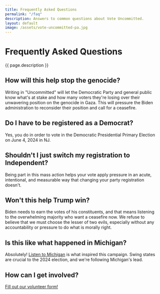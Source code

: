 ```yaml
---
title: Frequently Asked Questions
permalink: "/faq"
description: Answers to common questions about Vote Uncommitted.
layout: default
image: /assets/vote-uncommitted-pa.jpg
---
```


# Frequently Asked Questions

{{ page.description }}

## How will this help stop the genocide?

Writing in "Uncommitted" will let the Democratic Party and general public know what's at stake and how many voters they're losing over their unwavering position on the genocide in Gaza. This will pressure the Biden administration to reconsider their position and call for a ceasefire.

## Do I have to be registered as a Democrat?

Yes, you do in order to vote in the Democratic Presidential Primary Election on June 4, 2024 in NJ.

## Shouldn't I just switch my registration to Independent?

Being part in this mass action helps your vote apply pressure in an acute, intentional, and measurable way that changing your party registration doesn't.

## Won't this help Trump win?

Biden needs to earn the votes of his constituents, and that means listening to the overwhelming majority who want a ceasefire now. We refuse to believe that we must choose the lesser of two evils, especially without any accountability or pressure to do what is morally right.

## Is this like what happened in Michigan?

Absolutely! [Listen to Michigan](https://www.listentomichigan.com) is what inspired this campaign. Swing states are crucial to the 2024 election, and we're following Michigan's lead.

## How can I get involved?

[Fill out our volunteer form!](https://example.com/fill-in-action-network-form)
